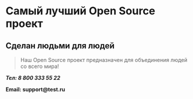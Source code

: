 # Самый лучший Open Source проект

## Сделан людьми для людей

> Наш Open Source проект предназначен для объединения людей со всего мира!

***Тел: 8 800 333 55 22***

__Email: support@test.ru__
